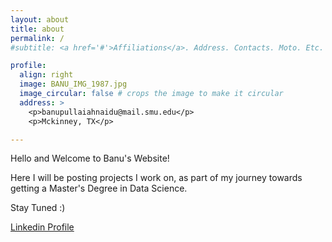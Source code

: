 ```yaml
---
layout: about
title: about
permalink: /
#subtitle: <a href='#'>Affiliations</a>. Address. Contacts. Moto. Etc.

profile:
  align: right
  image: BANU_IMG_1987.jpg
  image_circular: false # crops the image to make it circular
  address: >
    <p>banupullaiahnaidu@mail.smu.edu</p>
    <p>Mckinney, TX</p>

---
```


Hello and Welcome to Banu's Website!

Here I will be posting projects I work on, as part of my journey towards getting a Master's Degree in Data Science.

Stay Tuned :)


<a href="https://www.linkedin.com/in/banu-naidu-8780522" target="_blank">Linkedin Profile</a>

